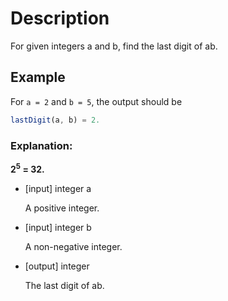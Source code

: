 # Description
For given integers a and b, find the last digit of ab.

## Example
For `a = 2` and `b = 5`, the output should be

```javascript
lastDigit(a, b) = 2.
```

### Explanation:
 **2<sup>5</sup> = 32.**
- [input] integer a

  A positive integer.

- [input] integer b

  A non-negative integer.

- [output] integer

  The last digit of ab.
